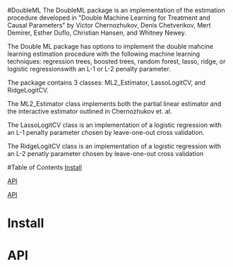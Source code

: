 #DoubleML
The DoubleML package is an implementation of the estimation procedure developed in "Double Machine 
Learning for Treatment and Causal Parameters" by Victor Chernozhukov, Denis Chetverikov, Mert Demirer,
Esther Duflo, Christian Hansen, and Whitney Newey. 

The Double ML package has options to implement the double mahcine learning estimation procedure with
the following machine learning techniques: regression trees, boosted trees, random forest, lasso,
ridge, or logistic regressionswith an L-1 or L-2 penalty parameter.

The package contains 3 classes: ML2_Estimator, LassoLogitCV, and RidgeLogitCV.

The ML2_Estimator class implements both the partial linear estimator and the interactive estimator outlined in Chernozhukov et. al.

The LassoLogitCV class is an implementation of a logistic regression with an L-1 penalty parameter chosen by leave-one-out cross validation. 

The RidgeLogitCV class is an implementation of a logistic regression with an L-2 penatly parameter chosen by leave-one-out cross validation

#Table of Contents
[Install](#install)

[API](#api)

[API](#api)

Install
=======
API
=======
